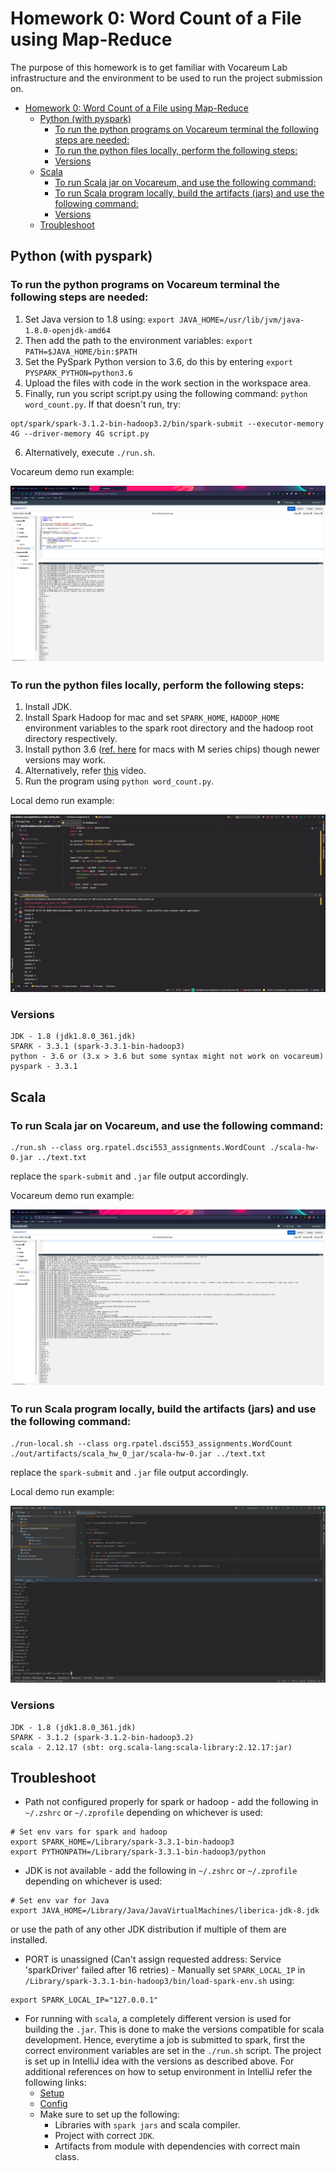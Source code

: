 # Homework 0: Word Count of a File using Map-Reduce

The purpose of this homework is to get familiar with Vocareum Lab infrastructure and the
environment to be used to run the project submission on.

<!-- TOC -->
* [Homework 0: Word Count of a File using Map-Reduce](#homework-0-word-count-of-a-file-using-map-reduce)
  * [Python (with pyspark)](#python-with-pyspark)
    * [To run the python programs on Vocareum terminal the following steps are needed:](#to-run-the-python-programs-on-vocareum-terminal-the-following-steps-are-needed)
    * [To run the python files locally, perform the following steps:](#to-run-the-python-files-locally-perform-the-following-steps)
    * [Versions](#versions-)
  * [Scala](#scala)
    * [To run Scala jar on Vocareum, and use the following command:](#to-run-scala-jar-on-vocareum-and-use-the-following-command)
    * [To run Scala program locally, build the artifacts (jars) and use the following command:](#to-run-scala-program-locally-build-the-artifacts-jars-and-use-the-following-command)
    * [Versions](#versions--1)
  * [Troubleshoot](#troubleshoot)
<!-- TOC -->

## Python (with pyspark)

### To run the python programs on Vocareum terminal the following steps are needed:

1. Set Java version to 1.8 using: ```export JAVA_HOME=/usr/lib/jvm/java-1.8.0-openjdk-amd64```
2. Then add the path to the environment variables: ```export PATH=$JAVA_HOME/bin:$PATH```
3. Set the PySpark Python version to 3.6, do this by entering ```export PYSPARK_PYTHON=python3.6```
4. Upload the files with code in the work section in the workspace area.
5. Finally, run you script script.py using the following command: ```python word_count.py```. If that doesn't run, try:
```
opt/spark/spark-3.1.2-bin-hadoop3.2/bin/spark-submit --executor-memory 4G --driver-memory 4G script.py
```
6. Alternatively, execute ```./run.sh```.

Vocareum demo run example:

![Homework 0 Demo Run](../assets/hw0-demo-run-vocareum.png)

### To run the python files locally, perform the following steps:
1. Install JDK.
2. Install Spark Hadoop for mac and set ```SPARK_HOME```, ```HADOOP_HOME``` environment variables to the spark root directory and the hadoop root directory respectively.
3. Install python 3.6 ([ref. here](https://github.com/pyenv/pyenv/issues/1768#issuecomment-1403097990) for macs with M series chips) though newer versions may work.
4. Alternatively, refer [this](https://www.youtube.com/watch?v=5gFGVDqEYeY) video.
5. Run the program using ```python word_count.py```.

Local demo run example:

![Homework 0 Demo Run](../assets/hw0-demo-run-local.png)

### Versions 
```
JDK - 1.8 (jdk1.8.0_361.jdk)
SPARK - 3.3.1 (spark-3.3.1-bin-hadoop3)
python - 3.6 or (3.x > 3.6 but some syntax might not work on vocareum)
pyspark - 3.3.1
```

## Scala

### To run Scala jar on Vocareum, and use the following command:
```
./run.sh --class org.rpatel.dsci553_assignments.WordCount ./scala-hw-0.jar ../text.txt
```

replace the ```spark-submit``` and ```.jar``` file output accordingly.

Vocareum demo run example:

![Homework 0 Demo Run](../assets/hw0-demo-run-spark-vocareum.png)

### To run Scala program locally, build the artifacts (jars) and use the following command:
```
./run-local.sh --class org.rpatel.dsci553_assignments.WordCount ./out/artifacts/scala_hw_0_jar/scala-hw-0.jar ../text.txt
```

replace the ```spark-submit``` and ```.jar``` file output accordingly.

Local demo run example:

![Homework 0 Demo Run](../assets/hw0-demo-run-spark-local.png)

### Versions 
```
JDK - 1.8 (jdk1.8.0_361.jdk)
SPARK - 3.1.2 (spark-3.1.2-bin-hadoop3.2)
scala - 2.12.17 (sbt: org.scala-lang:scala-library:2.12.17:jar)
```

## Troubleshoot
- Path not configured properly for spark or hadoop - add the following in ```~/.zshrc``` or ```~/.zprofile``` depending on whichever is used:
```
# Set env vars for spark and hadoop
export SPARK_HOME=/Library/spark-3.3.1-bin-hadoop3
export PYTHONPATH=/Library/spark-3.3.1-bin-hadoop3/python
```
- JDK is not available - add the following in ```~/.zshrc``` or ```~/.zprofile``` depending on whichever is used:
```
# Set env var for Java
export JAVA_HOME=/Library/Java/JavaVirtualMachines/liberica-jdk-8.jdk
```
or use the path of any other JDK distribution if multiple of them are installed.
- PORT is unassigned (Can't assign requested address: Service 'sparkDriver' failed after 16 retries) - Manually set ```SPARK_LOCAL_IP``` in ```/Library/spark-3.3.1-bin-hadoop3/bin/load-spark-env.sh``` using:
```
export SPARK_LOCAL_IP="127.0.0.1"
```
- For running with ```scala```, a completely different version is used for building the
```.jar```. This is done to make the versions compatible for scala development. Hence, everytime a job
is submitted to spark, first the correct environment variables are set in the ```./run.sh```
script. The project is set up in IntelliJ idea with the versions as described above.
For additional references on how to setup environment in IntelliJ refer the following links:
    - [Setup](https://youtube.com/watch?v=u0FLmrnAm5k&feature=shares)
    - [Config](https://www.jetbrains.com/help/idea/compile-and-build-scala-projects.html)
    - Make sure to set up the following:
      - Libraries with ```spark jars``` and scala compiler.
      - Project with correct ```JDK```.
      - Artifacts from module with dependencies with correct main class. 
